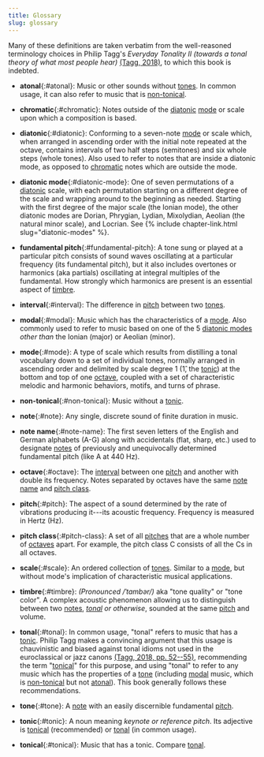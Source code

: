 ```yaml
---
title: Glossary
slug: glossary
---
```


Many of these definitions are taken verbatim from the well-reasoned terminology choices in Philip Tagg's 
_Everyday Tonality II (towards a tonal theory of what most people hear)_ [(Tagg, 2018)](references#tagg-2018),
to which this book is indebted.

- **atonal**{:#atonal}: Music or other sounds without [tones](#tone).
In common usage,
it can also refer to music that is [non-tonical](#non-tonical).

- **chromatic**{:#chromatic}: Notes outside of the [diatonic](#diatonic) [mode](#mode) or scale upon which a composition is based.

- **diatonic**{:#diatonic}: Conforming to a seven-note [mode](#mode) or scale which,
when arranged in ascending order with the initial note repeated at the octave,
contains intervals of two half steps (semitones)
and six whole steps (whole tones).
Also used to refer to notes that are inside a diatonic mode,
as opposed to [chromatic](#chromatic) notes which are outside the mode.

- **diatonic mode**{:#diatonic-mode}: One of seven permutations of a [diatonic](#diatonic) scale,
with each permutation starting on a different degree of the scale and wrapping around to the beginning as needed. 
Starting with the first degree of the major scale (the Ionian mode),
the other diatonic modes are Dorian, 
Phrygian, Lydian, Mixolydian, Aeolian (the natural minor scale), and Locrian. 
See {% include chapter-link.html slug="diatonic-modes" %}.

- **fundamental pitch**{:#fundamental-pitch}: A tone sung or played at a particular pitch consists of sound waves oscillating at a particular frequency (its fundamental pitch),
but it also includes overtones or harmonics (aka partials) oscillating at integral multiples of the fundamental.
How strongly which harmonics are present is an essential aspect of [timbre](#timbre).

- **interval**{:#interval}: The difference in [pitch](#pitch) between two [tones](#tone).

- **modal**{:#modal}: Music which has the characteristics of a [mode](#mode).
Also commonly used to refer to music based on one of the 5 [diatonic modes](#diatonic-mode) 
*other than* the Ionian (major) or Aeolian (minor).

- **mode**{:#mode}: A type of scale which results from distilling a tonal vocabulary down to a set of individual tones,
normally arranged in ascending order and delimited by scale degree 1 (1&#x302;, the [tonic](#tonic)) at the bottom and top of one 
[octave](#octave), coupled with a set of characteristic melodic and harmonic behaviors, motifs, and turns of phrase.

- **non-tonical**{:#non-tonical}: Music without a [tonic](#tonic).

- **note**{:#note}: Any single, discrete sound of finite duration in music.

- **note name**{:#note-name}: The first seven letters of the English and German alphabets (A-G)
along with accidentals (flat, sharp, etc.)
used to designate [notes](#note) of previously and unequivocally determined fundamental pitch (like A at 440 Hz).

- **octave**{:#octave}: The [interval](#interval) between one [pitch](#pitch) and another with double its frequency.
Notes separated by octaves have the same [note name](#note-name) and [pitch class](#pitch-class).

- **pitch**{:#pitch}: The aspect of a sound determined by the rate of vibrations producing it---its acoustic frequency.
Frequency is measured in Hertz (Hz).

- **pitch class**{:#pitch-class}: A set of all [pitches](#pitch) that are a whole number of [octaves](#octave) apart.
For example, the pitch class C consists of all the Cs in all octaves.

- **scale**{:#scale}: An ordered collection of [tones](#tone). 
Similar to a [mode](#mode),
but without mode's implication of characteristic musical applications.

- **timbre**{:#timbre}: *(Pronounced /ˈtambər/)* aka "tone quality" or "tone color". A complex acoustic phenomenon allowing us to 
distinguish between two [notes](#note), *[tonal](#tonal) or otherwise*, sounded at the same [pitch](#pitch) and volume.

- **tonal**{:#tonal}: In common usage,
"tonal" refers to music that has a [tonic](#tonic).
Philip Tagg makes a convincing argument that this usage is chauvinistic and biased against tonal idioms not used in the euroclassical or jazz canons 
[(Tagg, 2018, pp. 52--55)](references#tagg-2018),
recommending the term "[tonical](#tonical)" for this purpose,
and using "tonal" to refer to any music which has the properties of a [tone](#tone) 
(including [modal](#modal) music, which is [non-tonical](#non-tonical) but not [atonal](#atonal)).
This book generally follows these recommendations.

- **tone**{:#tone}: A [note](#note) with an easily discernible fundamental [pitch](#pitch). 

- **tonic**{:#tonic}: A noun meaning *keynote or reference pitch*. Its adjective is [tonical](#tonical) (recommended) 
or [tonal](#tonal) (in common usage).

- **tonical**{:#tonical}: Music that has a tonic. Compare [tonal](#tonal).




